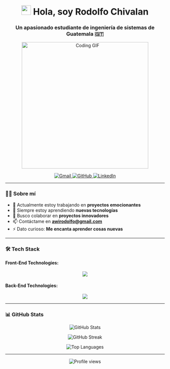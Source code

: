 <h1 align="center">
  <img src="https://media.giphy.com/media/hvRJCLFzcasrR4ia7z/giphy.gif" width="30px"/> 
  Hola, soy Rodolfo Chivalan
</h1>

<h3 align="center">Un apasionado estudiante de ingeniería de sistemas de Guatemala 🇬🇹</h3>

<p align="center">
  <img src="https://media.giphy.com/media/qgQUggAC3Pfv687qPC/giphy.gif" alt="Coding GIF" width="400"/>
</p>

<p align="center">
  <a href="mailto:awirodolfo@gmail.com">
    <img src="https://img.shields.io/badge/Gmail-D14836?style=for-the-badge&logo=gmail&logoColor=white" alt="Gmail"/>
  </a>
  <a href="https://github.com/Rodolfoba1">
    <img src="https://img.shields.io/badge/GitHub-100000?style=for-the-badge&logo=github&logoColor=white" alt="GitHub"/>
  </a>
  <a href="https://linkedin.com/in/your-linkedin">
    <img src="https://img.shields.io/badge/LinkedIn-0077B5?style=for-the-badge&logo=linkedin&logoColor=white" alt="LinkedIn"/>
  </a>
</p>

---

### 👨‍💻 Sobre mí

- 🔭 Actualmente estoy trabajando en **proyectos emocionantes**
- 🌱 Siempre estoy aprendiendo **nuevas tecnologías**
- 👯 Busco colaborar en **proyectos innovadores**
- 📫 Contáctame en **awirodolfo@gmail.com**
- ⚡ Dato curioso: **Me encanta aprender cosas nuevas**

---

### 🛠 Tech Stack

#### Front-End Technologies:

<p align="center">
  <img src="https://skillicons.dev/icons?i=js,ts,html,css,react,nextjs,materialui,tailwind,figma" />
</p>

#### Back-End Technologies:

<p align="center">
  <img src="https://skillicons.dev/icons?i=java,spring,python,nodejs,mongodb,mysql,postgres,redis,git" />
</p>

---

### 📊 GitHub Stats

<p align="center">
  <img src="https://github-readme-stats.vercel.app/api?username=Rodolfoba1&show_icons=true&theme=radical" alt="GitHub Stats" />
</p>

<p align="center">
  <img src="https://github-readme-streak-stats.herokuapp.com/?user=Rodolfoba1&theme=radical" alt="GitHub Streak" />
</p>

<p align="center">
  <img src="https://github-readme-stats.vercel.app/api/top-langs/?username=Rodolfoba1&layout=compact&theme=radical" alt="Top Languages" />
</p>

---

<p align="center">
  <img src="https://komarev.com/ghpvc/?username=Rodolfoba1&color=blueviolet" alt="Profile views" />
</p>
